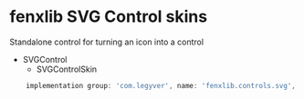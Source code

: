 # fenxlib SVG Control skins
Standalone control for turning an icon into a control

- SVGControl
    - SVGControlSkin

```gradle
    implementation group: 'com.legyver', name: 'fenxlib.controls.svg', version: '2.1.2.4'
```
